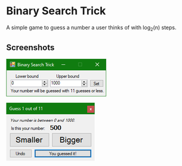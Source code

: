 # Binary Search Trick

A simple game to guess a number a user thinks of with log<sub>2</sub>(n) steps.

## Screenshots

![screenshot1](media/screenshot1.png)

![screenshot2](media/screenshot2.png)